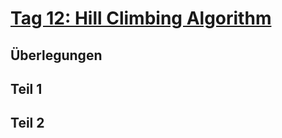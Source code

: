 # [Tag 12: Hill Climbing Algorithm](https://adventofcode.com/2022/day/12)

## Überlegungen

## Teil 1

## Teil 2
